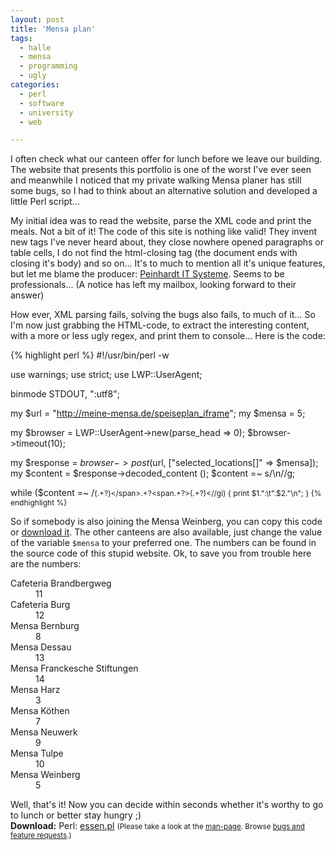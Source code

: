 ```yaml
---
layout: post
title: 'Mensa plan'
tags:
  - halle
  - mensa
  - programming
  - ugly
categories:
  - perl
  - software
  - university
  - web

---
```


I often check what our canteen offer for lunch before we leave our building. The website that presents this portfolio is one of the worst I've ever seen and meanwhile I noticed that my private walking Mensa planer has still some bugs, so I had to think about an alternative solution and developed a little Perl script...

My initial idea was to read the website, parse the XML code and print the meals. Not a bit of it! The code of this site is nothing like valid! They invent new tags I've never heard about, they close nowhere opened paragraphs or table cells, I do not find the html-closing tag (the document ends with closing it's body) and so on... It's to much to mention all it's unique features, but let me blame the producer: <a href="http://www.peinhardt.it">Peinhardt IT Systeme</a>. Seems to be professionals... (A notice has left my mailbox, looking forward to their answer)

How ever, XML parsing fails, solving the bugs also fails, to much of it... So I'm now just grabbing the HTML-code, to extract the interesting content, with a more or less ugly regex, and print them to console... Here is the code:

{% highlight perl %}
#!/usr/bin/perl -w

use warnings;
use strict;
use LWP::UserAgent;

binmode STDOUT, ":utf8";

my $url = "http://meine-mensa.de/speiseplan_iframe";
my $mensa = 5;

my $browser = LWP::UserAgent->new(parse_head => 0);
$browser->timeout(10);

my $response = $browser->post ($url, ["selected_locations[]" => $mensa]);
my $content = $response->decoded_content ();
$content =~ s/\n//g;

while ($content =~ /<span style="font-weight: normal; font-size: 12px" class="counter_name">(.+?)<\/span>.+?<span.+?>(.+?)<\//gi)
{
	print $1.":\t".$2."\n";
}
{% endhighlight %}



So if somebody is also joining the Mensa Weinberg, you can copy this code or <a href='/wp-content/uploads/2010/07/essen.pl'>download it</a>.
The other canteens are also available, just change the value of the variable  `$mensa`  to your preferred one. The numbers can be found in the source code of this stupid website. Ok, to save you from trouble here are the numbers:

<dl>
<dt>Cafeteria Brandbergweg</dt><dd>11</dd>
<dt>Cafeteria Burg</dt><dd>12</dd>
<dt>Mensa Bernburg</dt><dd>8</dd>
<dt>Mensa Dessau</dt><dd>13</dd>
<dt>Mensa Franckesche Stiftungen</dt><dd>14</dd>
<dt>Mensa Harz</dt><dd>3</dd>
<dt>Mensa Köthen</dt><dd>7</dd>
<dt>Mensa Neuwerk</dt><dd>9</dd>
<dt>Mensa Tulpe</dt><dd>10</dd>
<dt>Mensa Weinberg</dt><dd>5</dd>
</dl>
Well, that's it! Now you can decide within seconds whether it's worthy to go to lunch or better stay hungry ;)

<div class="download"><strong>Download:</strong>
Perl: <a href='/wp-content/uploads/pipapo/scripts/essen.pl'>essen.pl</a>
<small>(Please take a look at the <a href="/man-page/">man-page</a>. Browse <a href="https://bt.binfalse.de/">bugs and feature requests</a>.)</small>
</div>
